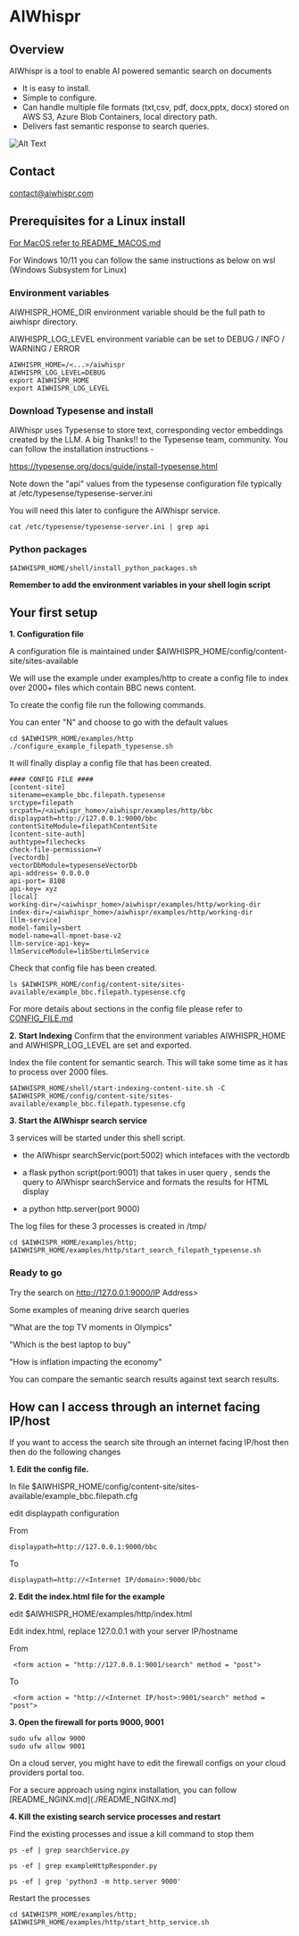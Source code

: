 # AIWhispr

## Overview
AIWhispr is a tool to enable AI powered semantic search on documents 
- It is easy to install.
- Simple to configure.
- Can handle multiple file formats (txt,csv, pdf, docx,pptx, docx) stored on AWS S3, Azure Blob Containers, local directory path.
- Delivers fast semantic response to search queries.

![Alt Text](./resources/aiwhispr-example.gif)

## Contact
contact@aiwhispr.com

## Prerequisites for a Linux install
[For MacOS refer to README_MACOS.md](./README_MACOS.md)

For Windows 10/11 you can follow the same instructions as below on wsl (Windows Subsystem for Linux) 

### Environment variables
AIWHISPR_HOME_DIR environment variable should be the full path to aiwhispr directory.

AIWHISPR_LOG_LEVEL environment variable can be set to  DEBUG / INFO / WARNING / ERROR
```
AIWHISPR_HOME=/<...>/aiwhispr
AIWHISPR_LOG_LEVEL=DEBUG
export AIWHISPR_HOME
export AIWHISPR_LOG_LEVEL
```
### Download Typesense and install
AIWhispr uses Typesense to store text, corresponding vector embeddings created by the LLM.
A big Thanks!! to the Typesense team, community. You can follow the installation instructions - 
 
https://typesense.org/docs/guide/install-typesense.html

Note down the "api" values from the typesense configuration file typically at /etc/typesense/typesense-server.ini

You will need this later to configure the AIWhispr service.
```
cat /etc/typesense/typesense-server.ini | grep api
```

### Python packages
```
$AIWHISPR_HOME/shell/install_python_packages.sh
```

**Remember to add the environment variables in your shell login script**

## Your first setup
**1. Configuration file**

A configuration file is maintained under $AIWHISPR_HOME/config/content-site/sites-available

We will use the example under examples/http to create a config file to index over 2000+ files which contain BBC news content.

To create the config file run the following commands. 

You can enter "N" and choose to go with the default values
```
cd $AIWHISPR_HOME/examples/http
./configure_example_filepath_typesense.sh
```

It will finally display a config file that has been created.
```
#### CONFIG FILE ####
[content-site]
sitename=example_bbc.filepath.typesense
srctype=filepath
srcpath=/<aiwhispr_home>/aiwhispr/examples/http/bbc
displaypath=http://127.0.0.1:9000/bbc
contentSiteModule=filepathContentSite
[content-site-auth]
authtype=filechecks
check-file-permission=Y
[vectordb]
vectorDbModule=typesenseVectorDb
api-address= 0.0.0.0
api-port= 8108
api-key= xyz
[local]
working-dir=/<aiwhispr_home>/aiwhispr/examples/http/working-dir
index-dir=/<aiwhispr_home>/aiwhispr/examples/http/working-dir
[llm-service]
model-family=sbert
model-name=all-mpnet-base-v2
llm-service-api-key=
llmServiceModule=libSbertLlmService
```

Check that config file has been created.
```
ls $AIWHISPR_HOME/config/content-site/sites-available/example_bbc.filepath.typesense.cfg
```

For more details about sections in the config file please refer to [CONFIG_FILE.md](./CONFIG_FILE.md)

**2. Start Indexing**
Confirm that the environment variables AIWHISPR_HOME and AIWHISPR_LOG_LEVEL are set and exported.

Index the file content for semantic search. This will take some time as it has to process over 2000 files.
```
$AIWHISPR_HOME/shell/start-indexing-content-site.sh -C $AIWHISPR_HOME/config/content-site/sites-available/example_bbc.filepath.typesense.cfg
```

**3. Start the AIWhispr search service**

3 services will be started under this shell script.

- the AIWhispr searchServic(port:5002) which intefaces with the vectordb

- a flask python script(port:9001) that takes in user query , sends the query  to AIWhispr searchService and formats the results for HTML display

- a python http.server(port 9000)

The log files for these 3 processes is created in /tmp/

```
cd $AIWHISPR_HOME/examples/http; $AIWHISPR_HOME/examples/http/start_search_filepath_typesense.sh
```

### Ready to go
Try the search on http://127.0.0.1:9000/IP Address>

Some examples of meaning drive search queries

"What are the top TV moments in Olympics"

"Which is the best laptop to buy"

"How is inflation impacting the economy"

You can compare the semantic search results against text search results.

## How can I access through an internet facing IP/host

If you want to access the search site through an internet facing IP/host then then do the following changes

**1. Edit the config file.**

In file $AIWHISPR_HOME/config/content-site/sites-available/example_bbc.filepath.cfg

edit displaypath  configuration

From
```
displaypath=http://127.0.0.1:9000/bbc
```

To
```
displaypath=http://<Internet IP/domain>:9000/bbc 
```

**2. Edit the index.html file for the example**

edit $AIWHISPR_HOME/examples/http/index.html 


Edit index.html, replace 127.0.0.1  with your server IP/hostname

From
```
 <form action = "http://127.0.0.1:9001/search" method = "post">
```

To
```
 <form action = "http://<Internet IP/host>:9001/search" method = "post">
```

**3. Open the firewall for ports 9000, 9001**

```
sudo ufw allow 9000
sudo ufw allow 9001
```
On a cloud server, you might have to edit the firewall configs on your cloud providers portal too.

For a secure approach using nginx installation, you can follow  [README_NGINX.md](./README_NGINX.md]

**4. Kill the existing search service processes and restart**

Find the existing processes and issue a kill command to stop them
```
ps -ef | grep searchService.py 

ps -ef | grep exampleHttpResponder.py 

ps -ef | grep 'python3 -m http.server 9000'
```

Restart the processes 

```
cd $AIWHISPR_HOME/examples/http; $AIWHISPR_HOME/examples/http/start_http_service.sh
```



